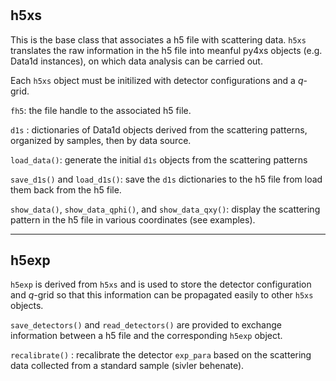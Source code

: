 #

## h5xs

  This is the base class that associates a h5 file with scattering data. `h5xs` translates 
  the raw information in the h5 file into meanful py4xs objects (e.g. Data1d instances),
  on which data analysis can be carried out.
  
  Each `h5xs` object must be initilized with detector configurations and a $q$-grid.
  
  ``fh5``: the file handle to the associated h5 file. 
  
  ``d1s`` : dictionaries of Data1d objects derived from the scattering patterns, organized
  by samples, then by data source.
  
  ``load_data()``: generate the initial `d1s` objects from the scattering patterns
  
  `save_d1s()` and `load_d1s()`: save the `d1s` dictionaries to the h5 file from load them
  back from the h5 file.
  
  `show_data()`, `show_data_qphi()`, and `show_data_qxy()`: display the scattering pattern
  in the h5 file in various coordinates (see examples).
  
---------------

## h5exp

`h5exp` is derived from `h5xs` and is used to store the detector configuration and $q$-grid 
  so that this information can be propagated easily to other `h5xs` objects.
  
  ``save_detectors()`` and ``read_detectors()`` are provided to exchange information between 
  a h5 file and the corresponding `h5exp` object. 
  
  ``recalibrate()`` : recalibrate the detector `exp_para` based on the scattering data collected
  from a standard sample (sivler behenate).
  
  
